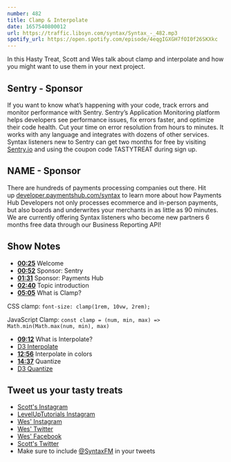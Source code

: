 ```yaml
---
number: 482
title: Clamp & Interpolate
date: 1657540800012
url: https://traffic.libsyn.com/syntax/Syntax_-_482.mp3
spotify_url: https://open.spotify.com/episode/4eqgIGXGH7fOI0f26SKXkc
---
```


In this Hasty Treat, Scott and Wes talk about clamp and interpolate and how you might want to use them in your next project.

## Sentry - Sponsor

If you want to know what’s happening with your code, track errors and monitor performance with Sentry. Sentry’s Application Monitoring platform helps developers see performance issues, fix errors faster, and optimize their code health. Cut your time on error resolution from hours to minutes. It works with any language and integrates with dozens of other services. Syntax listeners new to Sentry can get two months for  free by visiting [Sentry.io](https://sentry.io) and using the coupon code TASTYTREAT during sign up.

## NAME - Sponsor

There are hundreds of payments processing companies out there. Hit up [developer.paymentshub.com/syntax](https://developer.paymentshub.com/syntax) to learn more about how Payments Hub Developers not only processes ecommerce and in-person payments, but also boards and underwrites your merchants in as little as 90 minutes. We are currently offering Syntax listeners who become new partners 6 months free data through our Business Reporting API!

## Show Notes

* **[00:25](#t=00:25)** Welcome
* **[00:52](#t=00:52)** Sponsor: Sentry
* **[01:31](#t=01:31)** Sponsor: Payments Hub
* **[02:40](#t=02:40)** Topic introduction
* **[05:05](#t=05:05)** What is Clamp?

CSS clamp:
`font-size: clamp(1rem, 10vw, 2rem);`

JavaScript Clamp:
`const clamp = (num, min, max) => Math.min(Math.max(num, min), max)`

* **[09:12](#t=09:12)** What is Interpolate?
* [D3 Interpolate](https://observablehq.com/collection/@d3/d3-interpolate)
* **[12:56](#t=12:56)** Interpolate in colors
* **[14:37](#t=14:37)** Quantize
* [D3 Quantize](https://observablehq.com/@d3/d3-quantize)

## Tweet us your tasty treats

* [Scott's Instagram](https://www.instagram.com/stolinski/)
* [LevelUpTutorials Instagram](https://www.instagram.com/LevelUpTutorials/)
* [Wes' Instagram](https://www.instagram.com/wesbos/)
* [Wes' Twitter](https://twitter.com/wesbos)
* [Wes' Facebook](https://www.facebook.com/wesbos.developer)
* [Scott's Twitter](https://twitter.com/stolinski)
* Make sure to include [@SyntaxFM](https://twitter.com/SyntaxFM) in your tweets
